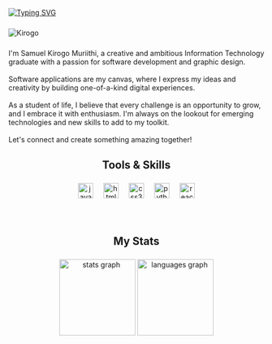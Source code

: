 
[![Typing SVG](https://readme-typing-svg.demolab.com?font=Fira+Code&weight=550&size=25&pause=1000&color=E9C41B&width=435&lines=Hello%2C+I+am+Samuel+Kirogo;I+am+a+Software+Developer;I+am+a+Graphic+Designer)](https://git.io/typing-svg)

###

<p align="left"> <img
    src="https://komarev.com/ghpvc/?username=Kirogo&label=Profile%20views&color=0e75b6&style=flat"
    alt="Kirogo" />
</p>

###

<p align="left">I'm Samuel Kirogo Muriithi, a creative and ambitious Information Technology graduate with a passion for software development and graphic design. <br><br>Software applications are my canvas, where I express my ideas and creativity by building one-of-a-kind digital experiences.<br><br>As a student of life, I believe that every challenge is an opportunity to grow, and I embrace it with enthusiasm. I'm always on the lookout for emerging technologies and new skills to add to my toolkit.<br><br>Let's connect and create something amazing together!</p>

###

<h2 align="center">Tools & Skills</h2>

###

<div align="center">
  <img src="https://skillicons.dev/icons?i=js" height="30" alt="javascript logo"  />
  <img width="12" />
  <img src="https://skillicons.dev/icons?i=html" height="30" alt="html5 logo"  />
  <img width="12" />
  <img src="https://skillicons.dev/icons?i=css" height="30" alt="css3 logo"  />
  <img width="12" />
  <img src="https://skillicons.dev/icons?i=py" height="30" alt="python logo"  />
  <img width="12" />
  <img src="https://cdn.jsdelivr.net/gh/devicons/devicon/icons/react/react-original.svg" height="30" alt="react logo"  />
</div>

###

<br clear="both">


<h2 align="center">My Stats</h2>

###

<div align="center">
  <img src="https://github-readme-stats.vercel.app/api?username=Kirogo&hide_title=false&hide_rank=false&show_icons=true&include_all_commits=true&count_private=true&disable_animations=false&theme=radical&locale=en&hide_border=false" height="150" alt="stats graph"  />
  <img src="https://github-readme-stats.vercel.app/api/top-langs?username=Kirogo&locale=en&hide_title=false&layout=compact&card_width=320&langs_count=5&theme=radical&hide_border=false" height="150" alt="languages graph"  />
</div>

###

<br clear="both">


<br clear="both">


###
